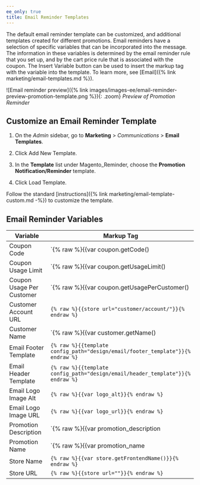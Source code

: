 ```yaml
---
ee_only: true
title: Email Reminder Templates
---
```


The default email reminder template can be customized, and additional templates created for different promotions. Email reminders have a selection of specific variables that can be incorporated into the message. The information in these variables is determined by the email reminder rule that you set up, and by the cart price rule that is associated with the coupon. The Insert Variable button can be used to insert the markup tag with the variable into the template. To learn more, see [Email]({% link marketing/email-templates.md %}).

![Email reminder preview]({% link images/images-ee/email-reminder-preview-promotion-template.png %}){: .zoom}
_Preview of Promotion Reminder_

## Customize an Email Reminder Template

1. On the _Admin_ sidebar, go to **Marketing** > _Communications_ > **Email Templates**.

1. Click <span class="btn">Add New Template</span>.

1. In the **Template** list under Magento_Reminder, choose the **Promotion Notification/Reminder** template.

1. Click <span class="btn">Load Template</span>.

Follow the standard [instructions]({% link marketing/email-template-custom.md -%}) to customize the template.

## Email Reminder Variables

|Variable|Markup Tag|
|--- |--- |
|Coupon Code|`{% raw %}{{var coupon.getCode()|escape}}{% endraw %}`|
|Coupon Usage Limit|`{% raw %}{{var coupon.getUsageLimit()|escape}}{% endraw %}`|
|Coupon Usage Per Customer|`{% raw %}{{var coupon.getUsagePerCustomer()|escape}}{% endraw %}`|
|Customer Account URL|`{% raw %}{{store url="customer/account/"}}{% endraw %}`|
|Customer Name|`{% raw %}{{var customer.getName()|escape}}{% endraw %}`|
|Email Footer Template|`{% raw %}{{template config_path="design/email/footer_template"}}{% endraw %}`|
|Email Header Template|`{% raw %}{{template config_path="design/email/header_template"}}{% endraw %}`|
|Email Logo Image Alt|`{% raw %}{{var logo_alt}}{% endraw %}`|
|Email Logo Image URL|`{% raw %}{{var logo_url}}{% endraw %}`|
|Promotion Description|`{% raw %}{{var promotion_description|escape|nl2br}}{% endraw %}`|
|Promotion Name|`{% raw %}{{var promotion_name|escape}}{% endraw %}`|
|Store Name|`{% raw %}{{var store.getFrontendName()}}{% endraw %}`|
|Store URL|`{% raw %}{{store url=""}}{% endraw %}`|
